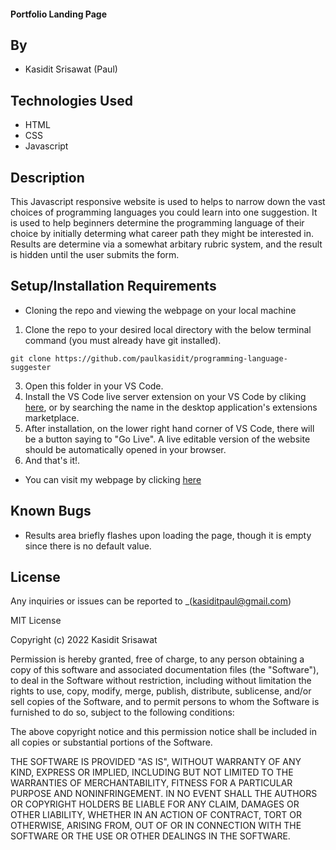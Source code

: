 #### Portfolio Landing Page

## By

* Kasidit Srisawat (Paul)

## Technologies Used

* HTML
* CSS
* Javascript

## Description

This Javascript responsive website is used to helps to narrow down the vast choices of programming languages you could learn into one suggestion. It is used to help beginners determine the programming language of their choice by initially determing what career path they might be interested in. Results are determine via a somewhat arbitary rubric system, and the result is hidden until the user submits the form. 

## Setup/Installation Requirements

- Cloning the repo and viewing the webpage on your local machine

1. Clone the repo to your desired local directory with the below terminal command (you must already have git installed).

```
git clone https://github.com/paulkasidit/programming-language-suggester 

``` 
3. Open this folder in your VS Code. 
2. Install the VS Code live server extension on your VS Code by cliking [here](https://marketplace.visualstudio.com/items?itemName=ritwickdey.LiveServer), or by searching the name in the desktop application's extensions marketplace. 
4. After installation, on the lower right hand corner of VS Code, there will be a button saying to "Go Live". A live editable version of the website should be automatically opened in your browser.
5. And that's it!.

- You can visit my webpage by clicking [here](https://paulkasidit.github.io/programming-language-suggester)

## Known Bugs

* Results area briefly flashes upon loading the page, though it is empty since there is no default value. 

## License

Any inquiries or issues can be reported to _(kasiditpaul@gmail.com)

MIT License

Copyright (c) 2022 Kasidit Srisawat

Permission is hereby granted, free of charge, to any person obtaining a copy
of this software and associated documentation files (the "Software"), to deal
in the Software without restriction, including without limitation the rights
to use, copy, modify, merge, publish, distribute, sublicense, and/or sell
copies of the Software, and to permit persons to whom the Software is
furnished to do so, subject to the following conditions:

The above copyright notice and this permission notice shall be included in all
copies or substantial portions of the Software.

THE SOFTWARE IS PROVIDED "AS IS", WITHOUT WARRANTY OF ANY KIND, EXPRESS OR
IMPLIED, INCLUDING BUT NOT LIMITED TO THE WARRANTIES OF MERCHANTABILITY,
FITNESS FOR A PARTICULAR PURPOSE AND NONINFRINGEMENT. IN NO EVENT SHALL THE
AUTHORS OR COPYRIGHT HOLDERS BE LIABLE FOR ANY CLAIM, DAMAGES OR OTHER
LIABILITY, WHETHER IN AN ACTION OF CONTRACT, TORT OR OTHERWISE, ARISING FROM,
OUT OF OR IN CONNECTION WITH THE SOFTWARE OR THE USE OR OTHER DEALINGS IN THE
SOFTWARE.